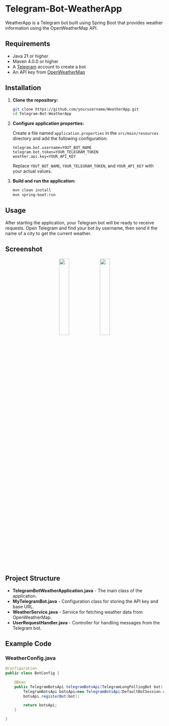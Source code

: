 # Telegram-Bot-WeatherApp


WeatherApp is a Telegram bot built using Spring Boot that provides weather information using the OpenWeatherMap API.

## Requirements

- Java 21 or higher
- Maven 4.0.0 or higher
- A [Telegram](https://telegram.org) account to create a bot
- An API key from [OpenWeatherMap](https://openweathermap.org/api)

## Installation

1. **Clone the repository:**

    ```bash
    git clone https://github.com/yourusername/WeatherApp.git
    cd Telegram-Bot-WeatherApp
    ```

2. **Configure application properties:**

    Create a file named `application.properties` in the `src/main/resources` directory and add the following configuration:

    ```properties
    telegram.bot.username=YOUT_BOT_NAME
    telegram.bot.token=YOUR_TELEGRAM_TOKEN
    weather.api.key=YOUR_API_KEY
    ```

    Replace `YOUT_BOT_NAME`, `YOUR_TELEGRAM_TOKEN`, and `YOUR_API_KEY` with your actual values.

3. **Build and run the application:**

    ```bash
    mvn clean install
    mvn spring-boot:run
    ```

## Usage

After starting the application, your Telegram bot will be ready to receive requests. Open Telegram and find your bot by username, then send it the name of a city to get the current weather.
## Screenshot
<p align="center">
  <img src="https://github.com/DimaKononchuk/Telegram-Bot-WeatherApp/assets/64828665/5226fa70-fa87-47cb-84de-abadf88e0e91" width="25%" />
  <img src="https://github.com/DimaKononchuk/Telegram-Bot-WeatherApp/assets/64828665/7180c6f9-68be-441a-8ce5-61a687058c52" width="25%" />
</p>

## Project Structure

- **TelegramBotWeatherApplication.java** - The main class of the application.
- **MyTelegramBot.java** - Configuration class for storing the API key and base URL.
- **WeatherService.java** - Service for fetching weather data from OpenWeatherMap.
- **UserRequestHandler.java** - Controller for handling messages from the Telegram bot.

## Example Code

### WeatherConfig.java

```java
@Configuration
public class BotConfig {

    @Bean
    public TelegramBotsApi telegramBotsApi(TelegramLongPollingBot bot) throws TelegramApiException {
        TelegramBotsApi botsApi=new TelegramBotsApi(DefaultBotSession.class);
        botsApi.registerBot(bot);

        return botsApi;
    }

}
